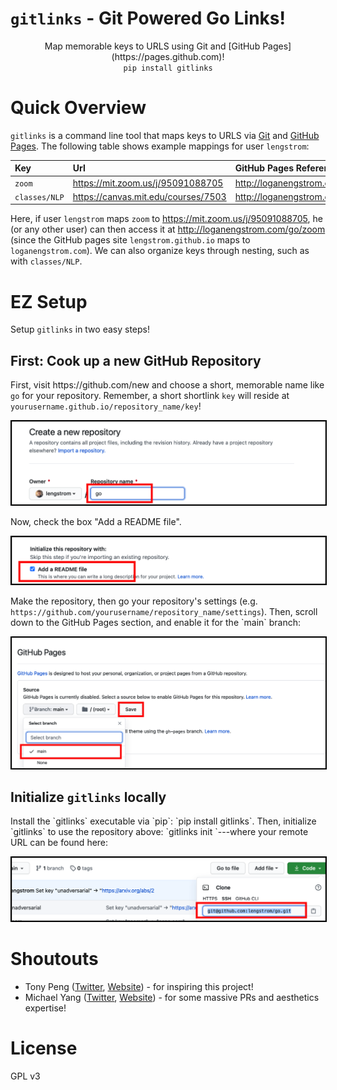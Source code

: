 # `gitlinks` - Git Powered Go Links!
<p align = 'center'>
    Map memorable keys to URLS using Git and [GitHub Pages](https://pages.github.com)!
    <br/>
    <code>pip install gitlinks</code>
</p>


# Quick Overview
`gitlinks` is a command line tool that maps keys to URLS via 
<a href="https://git-scm.com">Git</a> and [GitHub Pages](https://pages.github.com).
The following table shows example mappings for user `lengstrom`:

| Key           | Url                                                                                   | GitHub Pages Reference                                                                        |
| :------------ | :------------------------------------------------------------------------------------ | :-------------------------------------------------------------------------------------------- |
| `zoom`        | <a href="https://mit.zoom.us/j/95091088705">https://mit.zoom.us/j/95091088705</a>     | <a href="http://loganengstrom.com/go/zoom">http://loganengstrom.com/go/zoom</a>               |
| `classes/NLP` | <a href="https://canvas.mit.edu/courses/7503">https://canvas.mit.edu/courses/7503</a> | <a href="http://loganengstrom.com/go/classes/nlp">http://loganengstrom.com/go/classes/nlp</a> |

Here, if user `lengstrom`
maps `zoom` to <a href="https://mit.zoom.us/j/95091088705">https://mit.zoom.us/j/95091088705</a>,
he (or any other user) can then access it at
<a href="http://loganengstrom.com/go/zoom">http://loganengstrom.com/go/zoom</a>
(since the GitHub pages site `lengstrom.github.io` maps to `loganengstrom.com`).
We can also organize keys through nesting, such as with `classes/NLP`.

# EZ Setup
Setup `gitlinks` in two easy steps!
## First: Cook up a new GitHub Repository
<p>
First, visit https://github.com/new and choose a short, memorable name like
<code>go</code> for your repository. Remember, a short shortlink <code>key</code> will reside at
<code>yourusername.github.io/repository_name/key</code>!
</p>
<img style="border:1px solid black" src="static/make_repo.png"/>
<p>
Now, check the box "Add a README file".
</p>
<img style="border:1px solid black" src="static/add_readme.png"/>
<p>
Make the repository, then go your repository's settings (e.g. <code>https://github.com/yourusername/repository_name/settings</code>).
Then, scroll down to the GitHub Pages section, and enable it for the `main` branch:
</p>
<img style="border:1px solid black" src="static/enable_ghpages.png"/>

## Initialize `gitlinks` locally
<p>
Install the `gitlinks` executable via `pip`: `pip install gitlinks`. Then, 
initialize `gitlinks` to use the repository above: `gitlinks init <remote url>`---where your remote URL
can be found here:
</p>
<img style="border:1px solid black" src="static/remote_url.png"/>

# Shoutouts
- Tony Peng ([Twitter](https://twitter.com/iamtonypeng), [Website](http://tonypeng.com)) - for inspiring this project!
- Michael Yang ([Twitter](https://twitter.com/themichaelyang), [Website](http://yang.money)) - for some massive PRs and aesthetics expertise!

# License
GPL v3
